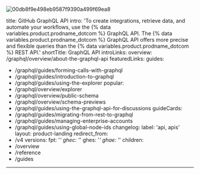 ![00db8f9e498eb9587f9390a499f69ea8](https://user-images.githubusercontent.com/57604860/148479304-e8a40db2-bed6-4ed7-b9a5-fa057820b6ab.jpg)

title: GitHub GraphQL API
intro: 'To create integrations, retrieve data, and automate your workflows, use the {% data variables.product.prodname_dotcom %} GraphQL API. The {% data variables.product.prodname_dotcom %} GraphQL API offers more precise and flexible queries than the {% data variables.product.prodname_dotcom %} REST API.'
shortTitle: GraphQL API
introLinks:
  overview: /graphql/overview/about-the-graphql-api
featuredLinks:
  guides:
  - /graphql/guides/forming-calls-with-graphql
  - /graphql/guides/introduction-to-graphql
  - /graphql/guides/using-the-explorer
  popular:
  - /graphql/overview/explorer
  - /graphql/overview/public-schema
  - /graphql/overview/schema-previews
  - /graphql/guides/using-the-graphql-api-for-discussions
  guideCards:
  - /graphql/guides/migrating-from-rest-to-graphql
  - /graphql/guides/managing-enterprise-accounts
  - /graphql/guides/using-global-node-ids
changelog:
  label: 'api, apis'
layout: product-landing
redirect_from:
  - /v4
versions:
  fpt: '*'
  ghec: '*'
  ghes: '*'
  ghae: '*'
children:
  - /overview
  - /reference
  - /guides
---

